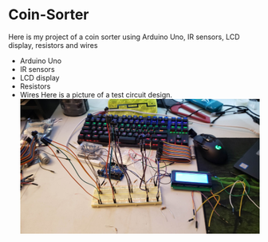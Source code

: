 # Coin-Sorter
Here is my project of a coin sorter using Arduino Uno, IR sensors, LCD display, resistors and wires

  - Arduino Uno
  - IR sensors
  - LCD display
  - Resistors
  - Wires
Here is a picture of a test circuit design.
![](testphase.jpg)


